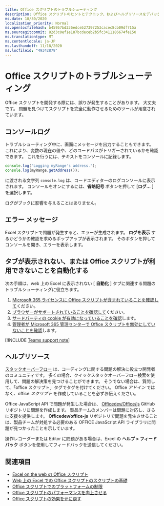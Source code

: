 ```yaml
---
title: Office スクリプトのトラブルシューティング
description: Office スクリプトのヒントとテクニック、およびヘルプリソースをデバッグします。
ms.date: 10/30/2020
localization_priority: Normal
ms.openlocfilehash: b45957bd336edce527397253cacec8cb09df715a
ms.sourcegitcommit: 82d3c0ef1e187bcdeceb2b5fc3411186674fe150
ms.translationtype: MT
ms.contentlocale: ja-JP
ms.lasthandoff: 11/18/2020
ms.locfileid: "49342879"
---
```

# <a name="troubleshooting-office-scripts"></a>Office スクリプトのトラブルシューティング

Office スクリプトを開発する際には、誤りが発生することがあります。 大丈夫です。 問題を見つけてスクリプトを完全に動作させるためのツールが用意されています。

## <a name="console-logs"></a>コンソールログ

トラブルシューティング中に、画面にメッセージを出力することもできます。 これにより、変数の現在の値や、どのコードパスがトリガーされているかを確認できます。 これを行うには、テキストをコンソールに記録します。

```TypeScript
console.log("Logging myRange's address.");
console.log(myRange.getAddress());
```

に渡される文字列 `console.log` は、コードエディターのログコンソールに表示されます。 コンソールをオンにするには、**省略記号** ボタンを押して [**ログ...** ] を選択します。

ログがブックに影響を与えることはありません。

## <a name="error-messages"></a>エラー メッセージ

Excel スクリプトで問題が発生すると、エラーが生成されます。 **ログを表示** するかどうかの確認を求めるポップアップが表示されます。 そのボタンを押してコンソールを開き、エラーを表示します。

## <a name="automate-tab-not-appearing-or-office-scripts-unavailable"></a>タブが表示されない、または Office スクリプトが利用できないことを自動化する

次の手順は、web 上の Excel に表示されない [ **自動化** ] タブに関連する問題のトラブルシューティングに役立ちます。

1. [Microsoft 365 ライセンスに Office スクリプトが含まれていることを確認して](../overview/excel.md#requirements)ください。
1. [ブラウザーがサポートされていることを確認して](platform-limits.md#browser-support)ください。
1. [サードパーティの cookie が有効になっていることを確認](platform-limits.md#third-party-cookies)します。
1. [管理者が Microsoft 365 管理センターで Office スクリプトを無効にしていないことを確認](/microsoft-365/admin/manage/manage-office-scripts-settings)します。

[!INCLUDE [Teams support note](../includes/teams-support-note.md)]

## <a name="help-resources"></a>ヘルプリソース

[スタックオーバーフロー](https://stackoverflow.com/questions/tagged/office-scripts) は、コーディングに関する問題の解決に役立つ開発者のコミュニティです。 多くの場合、クイックスタックオーバーフロー検索を使用して、問題の解決策を見つけることができます。 そうでない場合は、質問して、「office スクリプト」タグでタグを付けてください。 Office *アドイン* ではなく、office *スクリプト* を作成していることを必ずお伝えください。

Office JavaScript API で問題が発生した場合は、 [Officedev/Office/js](https://github.com/OfficeDev/office-js) GitHub リポジトリに問題を作成します。 製品チームのメンバーは問題に対応し、さらに支援を提供します。 **Officedev/office-js** リポジトリで問題を発生させることは、製品チームが対処する必要のある OFFICE JavaScript API ライブラリに問題が見つかったことを示しています。

操作レコーダーまたは Editor に問題がある場合は、Excel の **ヘルプ > フィードバック** ボタンを使用してフィードバックを送信してください。

## <a name="see-also"></a>関連項目

- [Excel on the web の Office スクリプト](../overview/excel.md)
- [Web 上の Excel での Office スクリプトのスクリプトの基礎](../develop/scripting-fundamentals.md)
- [Office スクリプトでのプラットフォームの制限](platform-limits.md)
- [Office スクリプトのパフォーマンスを向上させる](../develop/web-client-performance.md)
- [Office スクリプトの効果を元に戻す](undo.md)
